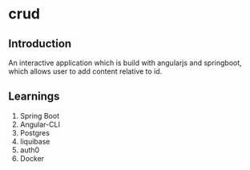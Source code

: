 # crud

## Introduction
An interactive application which is build with angularjs and springboot, which allows user to add content relative to id.

## Learnings
1. Spring Boot
2. Angular-CLI
3. Postgres
4. liquibase
5. auth0
6. Docker
